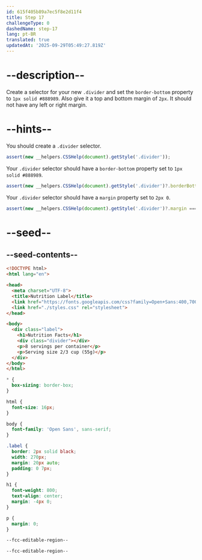 ```yaml
---
id: 615f405b89a7ec5f8e2d11f4
title: Step 17
challengeType: 0
dashedName: step-17
lang: pt-BR
translated: true
updatedAt: '2025-09-29T05:49:27.819Z'
---
```


# --description--

Create a selector for your new `.divider` and set the `border-bottom` property to `1px solid #888989`. Also give it a top and bottom margin of `2px`. It should not have any left or right margin.

# --hints--

You should create a `.divider` selector.

```js
assert(new __helpers.CSSHelp(document).getStyle('.divider'));
```

Your `.divider` selector should have a `border-bottom` property set to `1px solid #888989`.

```js
assert(new __helpers.CSSHelp(document).getStyle('.divider')?.borderBottom === '1px solid rgb(136, 137, 137)');
```

Your `.divider` selector should have a `margin` property set to `2px 0`.

```js
assert(new __helpers.CSSHelp(document).getStyle('.divider')?.margin === '2px 0px');
```

# --seed--

## --seed-contents--

```html
<!DOCTYPE html>
<html lang="en">

<head>
  <meta charset="UTF-8">
  <title>Nutrition Label</title>
  <link href="https://fonts.googleapis.com/css?family=Open+Sans:400,700,800" rel="stylesheet">
  <link href="./styles.css" rel="stylesheet">
</head>

<body>
  <div class="label">
    <h1>Nutrition Facts</h1>
    <div class="divider"></div>
    <p>8 servings per container</p>
    <p>Serving size 2/3 cup (55g)</p>
  </div>
</body>
</html>
```

```css
* {
  box-sizing: border-box;
}

html {
  font-size: 16px;
}

body {
  font-family: 'Open Sans', sans-serif;
}

.label {
  border: 2px solid black;
  width: 270px;
  margin: 20px auto;
  padding: 0 7px;
}

h1 {
  font-weight: 800;
  text-align: center;
  margin: -4px 0;
}

p {
  margin: 0;
}

--fcc-editable-region--

--fcc-editable-region--
```
